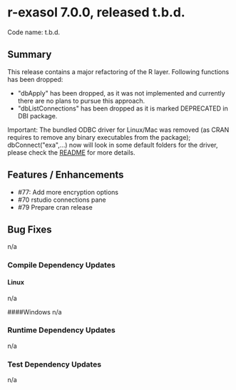 # r-exasol 7.0.0, released t.b.d.

Code name: t.b.d.

## Summary 

This release contains a major refactoring of the R layer.
Following functions has been dropped:
* "dbApply" has been dropped, as it was not implemented and currently there are no plans to pursue this approach.
* "dbListConnections" has been dropped as it is marked DEPRECATED in DBI package.

Important: The bundled ODBC driver for Linux/Mac was removed (as CRAN requires to remove any binary executables from the package); dbConnect("exa",...) now will look in some default folders for the driver, please check the [README](../../README.md) for more details.

## Features / Enhancements
 - #77: Add more encryption options
 - #70 rstudio connections pane
 - #79 Prepare cran release

## Bug Fixes
n/a

### Compile Dependency Updates

#### Linux
n/a

####Windows
n/a

### Runtime Dependency Updates
n/a

### Test Dependency Updates
n/a